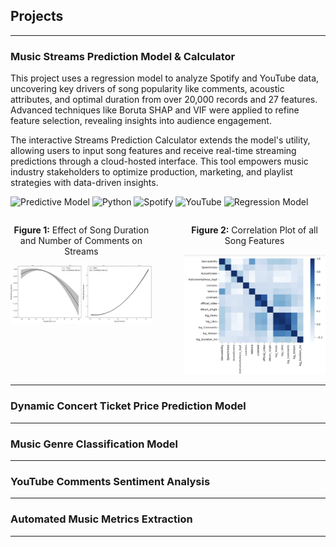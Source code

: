 ## Projects
-----
### Music Streams Prediction Model & Calculator

This project uses a regression model to analyze Spotify and YouTube data, uncovering key drivers of song popularity like comments, acoustic attributes, and optimal duration from over 20,000 records and 27 features. Advanced techniques like Boruta SHAP and VIF were applied to refine feature selection, revealing insights into audience engagement.

The interactive Streams Prediction Calculator extends the model's utility, allowing users to input song features and receive real-time streaming predictions through a cloud-hosted interface. This tool empowers music industry stakeholders to optimize production, marketing, and playlist strategies with data-driven insights.

![Predictive Model](https://img.shields.io/badge/Predictive_Model-blue?style=flat-square&logo=scikit-learn&logoColor=white)  ![Python](https://img.shields.io/badge/Python-3776AB?style=flat-square&logo=python&logoColor=white)  ![Spotify](https://img.shields.io/badge/Spotify_Data-green?style=flat-square&logo=spotify&logoColor=white)  ![YouTube](https://img.shields.io/badge/YouTube_Data-red?style=flat-square&logo=youtube&logoColor=white)  ![Regression Model](https://img.shields.io/badge/Regression_Model-lightblue?style=flat-square&logo=scikit-learn&logoColor=white)  


<div style="display: flex; justify-content: space-between; align-items: flex-start; flex-wrap: nowrap; gap: 20px;">
  <div style="width: 45%; text-align: center;">
    <p><strong>Figure 1:</strong> Effect of Song Duration and Number of Comments on Streams</p>
    <img src="assets/Effect_plot.png" alt="Effects Plot" style="width: 100%; height: auto;"/>
  </div>
  <div style="width: 45%; text-align: center;">
    <p><strong>Figure 2:</strong> Correlation Plot of all Song Features</p>
    <img src="assets/Corr Plot.png" alt="Correlation Plot" style="width: 100%; height: auto;"/>
  </div>
</div>


-----
### Dynamic Concert Ticket Price Prediction Model


-----
### Music Genre Classification Model
-----
### YouTube Comments Sentiment Analysis
-----
### Automated Music Metrics Extraction 
-----
